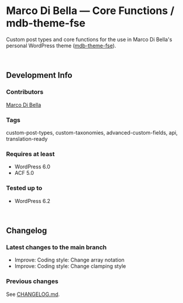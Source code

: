 # Marco Di Bella &mdash; Core Functions / mdb-theme-fse
Custom post types and core functions for the use in Marco Di Bella's personal WordPress theme ([mdb-theme-fse](https://github.com/mdibella-dev/mdb-theme-fse)).

<br>

## Development Info

### Contributors
[Marco Di Bella ](https://github.com/mdibella-dev)

### Tags
custom-post-types, custom-taxonomies, advanced-custom-fields, api, translation-ready

### Requires at least

- WordPress 6.0
- ACF 5.0

### Tested up to

- WordPress 6.2

<br>

## Changelog

### Latest changes to the main branch

- Improve: Coding style: Change array notation
- Improve: Coding style: Change clamping style


### Previous changes

See [CHANGELOG.md](https://github.com/mdibella-dev/mdb-theme-core/blob/main/CHANGELOG.md).
